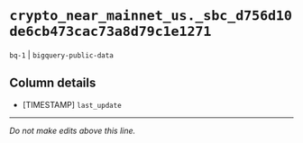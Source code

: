 # `crypto_near_mainnet_us._sbc_d756d10de6cb473cac73a8d79c1e1271`
`bq-1` | `bigquery-public-data`

## Column details
* [TIMESTAMP] `last_update`

-------------------------------------------------------------------------------
*Do not make edits above this line.*
